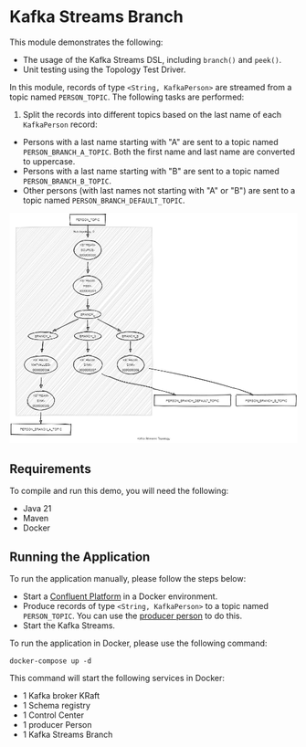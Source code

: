 # Kafka Streams Branch

This module demonstrates the following:

- The usage of the Kafka Streams DSL, including `branch()` and `peek()`.
- Unit testing using the Topology Test Driver.

In this module, records of type `<String, KafkaPerson>` are streamed from a topic named `PERSON_TOPIC`.
The following tasks are performed:

1. Split the records into different topics based on the last name of each `KafkaPerson` record:

- Persons with a last name starting with "A" are sent to a topic named `PERSON_BRANCH_A_TOPIC`. Both the first name and
  last name are converted to uppercase.
- Persons with a last name starting with "B" are sent to a topic named `PERSON_BRANCH_B_TOPIC`.
- Other persons (with last names not starting with "A" or "B") are sent to a topic named `PERSON_BRANCH_DEFAULT_TOPIC`.

![topology.png](topology.png)

## Requirements

To compile and run this demo, you will need the following:

- Java 21
- Maven
- Docker

## Running the Application

To run the application manually, please follow the steps below:

- Start a [Confluent Platform](https://docs.confluent.io/platform/current/quickstart/ce-docker-quickstart.html#step-1-download-and-start-cp) in a Docker environment.
- Produce records of type `<String, KafkaPerson>` to a topic named `PERSON_TOPIC`. You can use the [producer person](../specific-producers/kafka-streams-producer-person) to do this.
- Start the Kafka Streams.

To run the application in Docker, please use the following command:

```console
docker-compose up -d
```

This command will start the following services in Docker:

- 1 Kafka broker KRaft
- 1 Schema registry
- 1 Control Center
- 1 producer Person
- 1 Kafka Streams Branch
